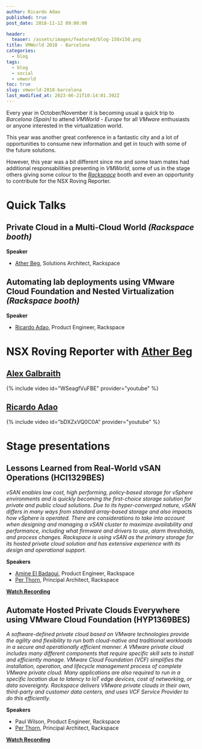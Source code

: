 ```yaml
---
author: Ricardo Adao
published: true
post_date: 2018-11-12 09:00:00

header:
  teaser: /assets/images/featured/blog-150x150.png
title: VMWorld 2018 - Barcelona
categories:
  - blog
tags:
  - blog
  - social
  - vmworld
toc: true
slug: vmworld-2018-barcelona
last_modified_at: 2023-06-21T10:14:01.392Z
---
```

Every year in October/November it is becoming usual a quick trip to _Barcelona (Spain)_ to attend _VMWorld - Europe_ for all _VMware_ enthusiasts or anyone interested in the virtualization world.

This year was another great conference in a fantastic city and a lot of opportunities to consume new information and get in touch with some of the future solutions.

However, this year was a bit different since me and some team mates had additional responsabilities presenting in _VMWorld_, some of us in the stage others giving some colour to the [_Rackspace_](https://www.rackspace.com/) booth and even an opportunity to contribute for the NSX Roving Reporter.

# Quick Talks

## Private Cloud in a Multi-Cloud World _(Rackspace booth)_

**Speaker**

* [Ather Beg](https://twitter.com/AtherBeg), Solutions Architect, Rackspace

## Automating lab deployments using VMware Cloud Foundation and Nested Virtualization _(Rackspace booth)_

**Speaker**

* [Ricardo Adao](https://twitter.com/ricardonadao), Product Engineer, Rackspace

# NSX Roving Reporter with [Ather Beg](https://twitter.com/AtherBeg)

## [Alex Galbraith](https://twitter.com/alexgalbraith)

{% include video id="WSeagfVuFBE" provider="youtube" %}

## [Ricardo Adao](https://twitter.com/ricardonadao)

{% include video id="bDXZxVQ0C0A" provider="youtube" %}

# Stage presentations

## Lessons Learned from Real-World vSAN Operations (HCI1329BES)

_vSAN enables low cost, high performing, policy-based storage for vSphere environments and is quickly becoming the first-choice storage solution for private and public cloud solutions. Due to its hyper-converged nature, vSAN differs in many ways from standard array-based storage and also impacts how vSphere is operated. There are considerations to take into account when designing and managing a vSAN cluster to maximize availability and performance, including what firmware and drivers to use, alarm thresholds, and process changes. Rackspace is using vSAN as the primary storage for its hosted private cloud solution and has extensive experience with its design and operational support._

**Speakers**

* [Amine El Badaoui](https://twitter.com/Amino_ElBadaoui), Product Engineer, Rackspace
* [Per Thorn](https://twitter.com/per_thorn), Principal Architect, Rackspace

[**Watch Recording**](https://videos.vmworld.com/global/2018/videoplayer/26585)

## Automate Hosted Private Clouds Everywhere using VMware Cloud Foundation (HYP1369BES)

_A software-defined private cloud based on VMware technologies provide the agility and flexibility to run both cloud-native and traditional workloads in a secure and operationally efficient manner. A VMware private cloud includes many different components that require specific skill sets to install and efficiently manage. VMware Cloud Foundation (VCF) simplifies the installation, operation, and lifecycle management process of complete VMware private cloud. Many applications are also required to run in a specific location due to latency to IoT edge devices, cost of networking, or data sovereignty. Rackspace delivers VMware private clouds in their own, third-party and customer data centers, and uses VCF Service Provider to do this efficiently._

**Speakers**

* Paul Wilson, Product Engineer, Rackspace
* [Per Thorn](https://twitter.com/per_thorn), Principal Architect, Rackspace

[**Watch Recording**](https://videos.vmworld.com/global/2018/videoplayer/26241)
